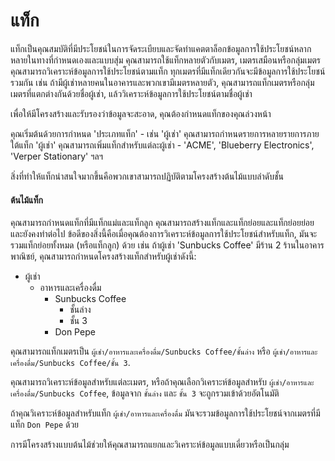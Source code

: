 # แท็ก

แท็กเป็นคุณสมบัติที่มีประโยชน์ในการจัดระเบียบและจัดทำแคตตาล็อกข้อมูลการใช้ประโยชน์หลากหลายในทางที่กำหนดเองและแบบสุ่ม คุณสามารถใช้แท็กหลายตัวกับเมตร, เมตรเสมือนหรือกลุ่มเมตร คุณสามารถวิเคราะห์ข้อมูลการใช้ประโยชน์ตามแท็ก ทุกเมตรที่มีแท็กเดียวกันจะมีข้อมูลการใช้ประโยชน์รวมกัน เช่น ถ้ามีผู้เช่าหลายคนในอาคารและพวกเขามีเมตรหลายตัว, คุณสามารถแท็กเมตรหรือกลุ่มเมตรที่แตกต่างกันด้วยชื่อผู้เช่า, แล้ววิเคราะห์ข้อมูลการใช้ประโยชน์ตามชื่อผู้เช่า

เพื่อให้มีโครงสร้างและรับรองว่าข้อมูลจะสะอาด, คุณต้องกำหนดแท็กของคุณล่วงหน้า

คุณเริ่มต้นด้วยการกำหนด 'ประเภทแท็ก' - เช่น 'ผู้เช่า' คุณสามารถกำหนดรายการหลายรายการภายใต้แท็ก 'ผู้เช่า' คุณสามารถเพิ่มแท็กสำหรับแต่ละผู้เช่า - 'ACME', 'Blueberry Electronics', 'Verper Stationary' ฯลฯ

สิ่งที่ทำให้แท็กน่าสนใจมากขึ้นคือพวกเขาสามารถปฏิบัติตามโครงสร้างต้นไม้แบบลำดับชั้น

#### ต้นไม้แท็ก

คุณสามารถกำหนดแท็กที่มีแท็กแม่และแท็กลูก คุณสามารถสร้างแท็กและแท็กย่อยและแท็กย่อยย่อยและยังคงทำต่อไป ข้อดีของสิ่งนี้คือเมื่อคุณต้องการวิเคราะห์ข้อมูลการใช้ประโยชน์สำหรับแท็ก, มันจะรวมแท็กย่อยทั้งหมด (หรือแท็กลูก) ด้วย เช่น ถ้าผู้เช่า 'Sunbucks Coffee' มีร้าน 2 ร้านในอาคารพาณิชย์, คุณสามารถกำหนดโครงสร้างแท็กสำหรับผู้เช่าดังนี้:

* ผู้เช่า
  * อาหารและเครื่องดื่ม
    * Sunbucks Coffee
      * ชั้นล่าง
      * ชั้น 3
    * Don Pepe

คุณสามารถแท็กเมตรเป็น `ผู้เช่า/อาหารและเครื่องดื่ม/Sunbucks Coffee/ชั้นล่าง` หรือ `ผู้เช่า/อาหารและเครื่องดื่ม/Sunbucks Coffee/ชั้น 3`.

คุณสามารถวิเคราะห์ข้อมูลสำหรับแต่ละเมตร, หรือถ้าคุณเลือกวิเคราะห์ข้อมูลสำหรับ `ผู้เช่า/อาหารและเครื่องดื่ม/Sunbucks Coffee`, ข้อมูลจาก `ชั้นล่าง` และ `ชั้น 3` จะถูกรวมเข้าด้วยอัตโนมัติ

ถ้าคุณวิเคราะห์ข้อมูลสำหรับแท็ก `ผู้เช่า/อาหารและเครื่องดื่ม` มันจะรวมข้อมูลการใช้ประโยชน์จากเมตรที่มีแท็ก `Don Pepe` ด้วย

การมีโครงสร้างแบบต้นไม้ช่วยให้คุณสามารถแยกและวิเคราะห์ข้อมูลแบบเดี่ยวหรือเป็นกลุ่ม